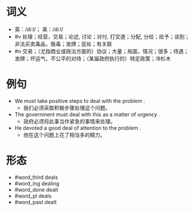 # 词义
- 英：/diːl/； 美：/diːl/
- #v 处理；经营，交易；论述, 讨论；对付, 打交道；分配, 分给；给予；谈到；非法买卖毒品，贩毒；发牌；惩处；有关联
- #n 交易；（尤指商业或政治方面的）协议；大量；局面，情况；很多；待遇；发牌；坏运气，不公平的对待；（某届政府执行的）特定政策；冷杉木
# 例句
- We must take positive steps to deal with the problem .
	- 我们必须采取积极步骤处理这个问题。
- The government must deal with this as a matter of urgency .
	- 政府必须将此事当作紧急的事情来处理。
- He devoted a good deal of attention to the problem .
	- 他在这个问题上花了相当多的精力。
# 形态
- #word_third deals
- #word_ing dealing
- #word_done dealt
- #word_pl deals
- #word_past dealt
